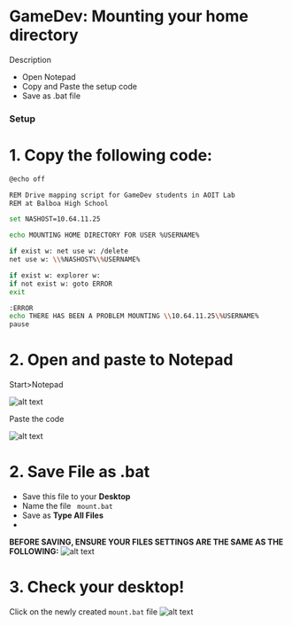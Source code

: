 # GameDev: Mounting your home directory

Description

  - Open Notepad
  - Copy and Paste the setup code
  - Save as .bat file

### Setup

# 1. Copy the following  code:
```sh
@echo off

REM Drive mapping script for GameDev students in AOIT Lab
REM at Balboa High School

set NASHOST=10.64.11.25

echo MOUNTING HOME DIRECTORY FOR USER %USERNAME%

if exist w: net use w: /delete
net use w: \\%NASHOST%\%USERNAME%

if exist w: explorer w:
if not exist w: goto ERROR
exit

:ERROR
echo THERE HAS BEEN A PROBLEM MOUNTING \\10.64.11.25\%USERNAME%
pause

```

# 2. Open and paste to Notepad

Start>Notepad

![alt text](https://i.imgur.com/YDKFfo2.png "Logo Title Text 1")

Paste the code

![alt text](https://i.imgur.com/vJtizwV.png "Logo Title Text 1")

# 2. Save File as .bat 
* Save this file to your **Desktop**
* Name the file ``` mount.bat```
* Save as **Type All Files**
* 
**BEFORE SAVING, ENSURE YOUR FILES SETTINGS ARE THE SAME AS THE FOLLOWING:** 
![alt text](http://i.imgur.com/esKD51J.png "Logo Title Text 1")

# 3. Check your desktop!
Click on the newly created ```mount.bat``` file
![alt text](http://i.imgur.com/dteHvP4.png "Logo Title Text 1")





